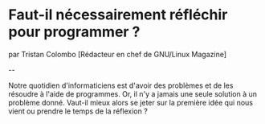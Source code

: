 # Faut-il nécessairement réfléchir pour programmer ?
par Tristan Colombo [Rédacteur en chef de GNU/Linux Magazine]

--

Notre quotidien d'informaticiens est d'avoir des problèmes et de les résoudre à l'aide de programmes. Or, il n'y a jamais une seule solution à un problème donné. Vaut-il mieux alors se jeter sur la première idée qui nous vient ou prendre le temps de la réflexion ?
